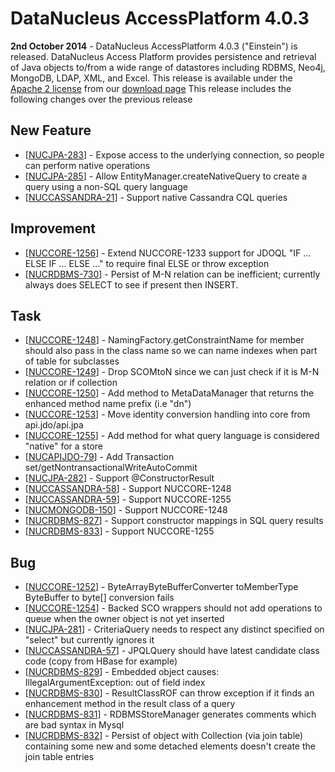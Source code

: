 <head><title>AccessPlatform 4.0.3</title></head>

# DataNucleus AccessPlatform 4.0.3

<div id="dzone_vote_widget" style="float: left; margin-right: 8px;">
    <script type="text/javascript">var dzone_title = 'DataNucleus AccessPlatform 4.0.3 Released';</script>
    <script type="text/javascript">var dzone_url = 'http://www.datanucleus.org/documentation/news/access_platform_4_0_3.html';</script>
    <script type="text/javascript" language="javascript" src="http://widgets.dzone.com/widgets/zoneit.js"></script>
</div>

__2nd October 2014__ - DataNucleus AccessPlatform 4.0.3 ("Einstein") is released.
DataNucleus Access Platform provides persistence and retrieval of Java objects to/from a wide range of datastores including RDBMS, Neo4j, MongoDB, LDAP, XML, and Excel.
This release is available under the [Apache 2 license](http://www.datanucleus.org/documentation/license.html) from our [download page](http://www.datanucleus.org/download.html) 
This release includes the following changes over the previous release


## New Feature

<ul>
<li>[<a href='http://issues.datanucleus.org/browse/NUCJPA-283'>NUCJPA-283</a>] -         Expose access to the underlying connection, so people can perform native operations
</li>
<li>[<a href='http://issues.datanucleus.org/browse/NUCJPA-285'>NUCJPA-285</a>] -         Allow EntityManager.createNativeQuery to create a query using a non-SQL query language
</li>
<li>[<a href='http://issues.datanucleus.org/browse/NUCCASSANDRA-21'>NUCCASSANDRA-21</a>] -         Support native Cassandra CQL queries
</li>
</ul>


## Improvement

<ul>
<li>[<a href='http://issues.datanucleus.org/browse/NUCCORE-1256'>NUCCORE-1256</a>] -         Extend NUCCORE-1233 support for JDOQL &quot;IF ... ELSE IF ... ELSE ...&quot; to require final ELSE or throw exception
</li>
<li>[<a href='http://issues.datanucleus.org/browse/NUCRDBMS-730'>NUCRDBMS-730</a>] -         Persist of M-N relation can be inefficient; currently always does SELECT to see if present then INSERT.
</li>
</ul>


## Task

<ul>
<li>[<a href='http://issues.datanucleus.org/browse/NUCCORE-1248'>NUCCORE-1248</a>] -         NamingFactory.getConstraintName for member should also pass in the class name so we can name indexes when part of table for subclasses
</li>
<li>[<a href='http://issues.datanucleus.org/browse/NUCCORE-1249'>NUCCORE-1249</a>] -         Drop SCOMtoN since we can just check if it is M-N relation or if collection
</li>
<li>[<a href='http://issues.datanucleus.org/browse/NUCCORE-1250'>NUCCORE-1250</a>] -         Add method to MetaDataManager that returns the enhanced method name prefix (i.e &quot;dn&quot;)
</li>
<li>[<a href='http://issues.datanucleus.org/browse/NUCCORE-1253'>NUCCORE-1253</a>] -         Move identity conversion handling into core from api.jdo/api.jpa
</li>
<li>[<a href='http://issues.datanucleus.org/browse/NUCCORE-1255'>NUCCORE-1255</a>] -         Add method for what query language is considered &quot;native&quot; for a store
</li>
<li>[<a href='http://issues.datanucleus.org/browse/NUCAPIJDO-79'>NUCAPIJDO-79</a>] -         Add Transaction set/getNontransactionalWriteAutoCommit
</li>
<li>[<a href='http://issues.datanucleus.org/browse/NUCJPA-282'>NUCJPA-282</a>] -         Support @ConstructorResult
</li>
<li>[<a href='http://issues.datanucleus.org/browse/NUCCASSANDRA-58'>NUCCASSANDRA-58</a>] -         Support NUCCORE-1248
</li>
<li>[<a href='http://issues.datanucleus.org/browse/NUCCASSANDRA-59'>NUCCASSANDRA-59</a>] -         Support NUCCORE-1255
</li>
<li>[<a href='http://issues.datanucleus.org/browse/NUCMONGODB-150'>NUCMONGODB-150</a>] -         Support NUCCORE-1248
</li>
<li>[<a href='http://issues.datanucleus.org/browse/NUCRDBMS-827'>NUCRDBMS-827</a>] -         Support constructor mappings in SQL query results
</li>
<li>[<a href='http://issues.datanucleus.org/browse/NUCRDBMS-833'>NUCRDBMS-833</a>] -         Support NUCCORE-1255
</li>
</ul>


## Bug

<ul>
<li>[<a href='http://issues.datanucleus.org/browse/NUCCORE-1252'>NUCCORE-1252</a>] -         ByteArrayByteBufferConverter toMemberType ByteBuffer to byte[] conversion fails
</li>
<li>[<a href='http://issues.datanucleus.org/browse/NUCCORE-1254'>NUCCORE-1254</a>] -         Backed SCO wrappers should not add operations to queue when the owner object is not yet inserted
</li>
<li>[<a href='http://issues.datanucleus.org/browse/NUCJPA-281'>NUCJPA-281</a>] -         CriteriaQuery needs to respect any distinct specified on &quot;select&quot; but currently ignores it
</li>
<li>[<a href='http://issues.datanucleus.org/browse/NUCCASSANDRA-57'>NUCCASSANDRA-57</a>] -         JPQLQuery should have latest candidate class code (copy from HBase for example)
</li>
<li>[<a href='http://issues.datanucleus.org/browse/NUCRDBMS-829'>NUCRDBMS-829</a>] -         Embedded object causes: IllegalArgumentException: out of field index
</li>
<li>[<a href='http://issues.datanucleus.org/browse/NUCRDBMS-830'>NUCRDBMS-830</a>] -         ResultClassROF can throw exception if it finds an enhancement method in the result class of a query
</li>
<li>[<a href='http://issues.datanucleus.org/browse/NUCRDBMS-831'>NUCRDBMS-831</a>] -         RDBMSStoreManager generates comments which are bad syntax in Mysql
</li>
<li>[<a href='http://issues.datanucleus.org/browse/NUCRDBMS-832'>NUCRDBMS-832</a>] -         Persist of object with Collection (via join table) containing some new and some detached elements doesn't create the join table entries
</li>
</ul>

